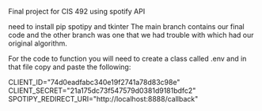 Final project for CIS 492 using spotify API 

need to install pip spotipy and tkinter
The main branch contains our final code and the other branch was one that we had trouble with which had our original algorithm.

For the code to function you will need to create a class called .env and in that file copy and paste the following:

CLIENT_ID="74d0eadfabc340e19f2741a78d83c98e"
CLIENT_SECRET="21a175dc73f547579d0381d9181bdfc2"
SPOTIPY_REDIRECT_URI="http://localhost:8888/callback"
